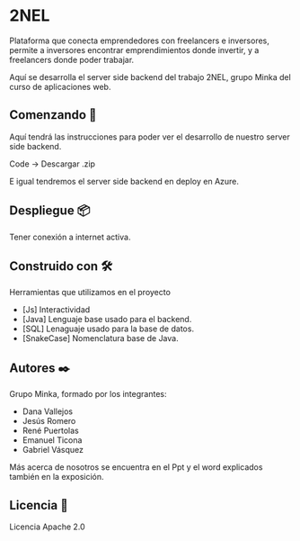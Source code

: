 # 2NEL

Plataforma que conecta emprendedores con freelancers e inversores, permite a inversores encontrar emprendimientos donde
invertir, y a freelancers donde poder trabajar.

Aquí se desarrolla el server side backend del trabajo 2NEL, grupo Minka del curso de aplicaciones web.

## Comenzando 🚀

Aquí tendrá las instrucciones para poder ver el desarrollo de nuestro server side backend.

Code -> Descargar .zip

E igual tendremos el server side backend en deploy en Azure.

## Despliegue 📦

Tener conexión a internet activa.

## Construido con 🛠️

Herramientas que utilizamos en el proyecto

* [Js] Interactividad
* [Java] Lenguaje base usado para el backend.
* [SQL] Lenaguaje usado para la base de datos.
* [SnakeCase] Nomenclatura base de Java.

## Autores ✒️

Grupo Minka, formado por los integrantes:

- Dana Vallejos
- Jesús Romero
- René Puertolas
- Emanuel Ticona
- Gabriel Vásquez

Más acerca de nosotros se encuentra en el Ppt y el word explicados también en la exposición.

## Licencia 📄

Licencia Apache 2.0

